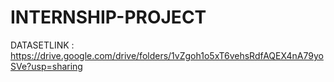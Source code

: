 # INTERNSHIP-PROJECT
DATASETLINK : https://drive.google.com/drive/folders/1vZgoh1o5xT6vehsRdfAQEX4nA79yoSVe?usp=sharing
